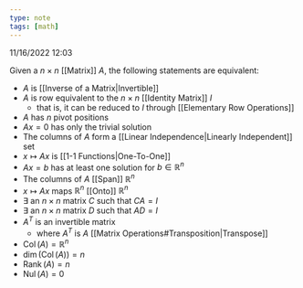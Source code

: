 ```yaml
---
type: note
tags: [math]
---
```

11/16/2022 12:03

  

Given a $n\times n$ [[Matrix]] $A$, the following statements are equivalent:

- $A$ is [[Inverse of a Matrix|Invertible]]
- $A$ is row equivalent to the $n\times n$ [[Identity Matrix]] $I$
	- that is, it can be reduced to $I$ through [[Elementary Row Operations]]
- $A$ has $n$ pivot positions
- $Ax=0$ has only the trivial solution
- The columns of $A$ form a [[Linear Independence|Linearly Independent]] set
- $x\mapsto Ax$ is [[1-1 Functions|One-To-One]]
- $Ax=b$ has at least one solution for $b\in\mathbb{R}^n$
- The columns of $A$ [[Span]] $\mathbb{R}^n$
- $x\mapsto Ax$ maps $\mathbb{R}^n$ [[Onto]] $\mathbb{R}^n$
- $\exists$ an $n\times n$ matrix $C$ such that $CA=I$
- $\exists$ an $n\times n$ matrix $D$ such that $AD=I$
- $A^T$ is an invertible matrix
	- where $A^T$ is $A$ [[Matrix Operations#Transposition|Transpose]]
- $\operatorname{Col}(A)=\mathbb{R}^n$
- $\operatorname{dim}(\operatorname{Col}(A))=n$
- $\operatorname{Rank}(A)=n$
- $\operatorname{Nul}(A)=0$